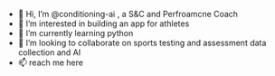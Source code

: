 - 👋 Hi, I’m @conditioning-ai , a S&C and Perfroamcne Coach
- 👀 I’m interested in building an app for athletes 
- 🌱 I’m currently learning python
- 💞️ I’m looking to collaborate on sports testing and assessment data collection and AI
- 📫 reach me here

<!---
conditioning-ai/conditioning-ai is a ✨ special ✨ repository because its `README.md` (this file) appears on your GitHub profile.
You can click the Preview link to take a look at your changes.
--->

